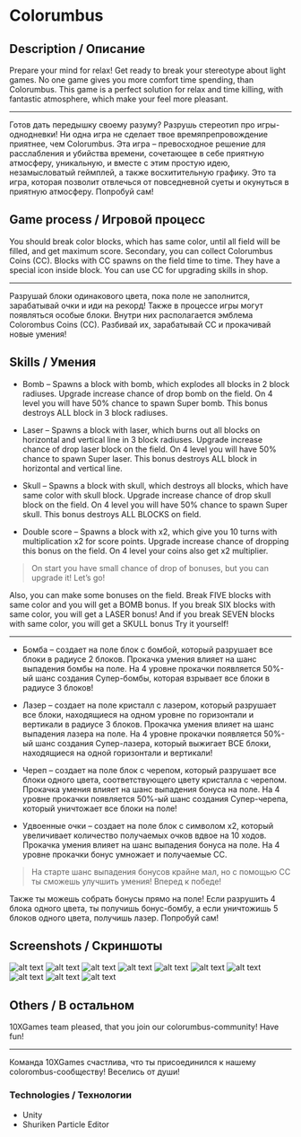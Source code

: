 # Colorumbus
## Description / Описание

Prepare your mind for relax! Get ready to break your stereotype about light games. No one game gives you more comfort time spending, than Colorumbus. This game is a perfect solution for relax and time killing, with fantastic atmosphere, which make your feel more pleasant.

---

Готов дать передышку своему разуму? Разрушь стереотип про игры-однодневки! Ни одна игра не сделает твое времяпрепровождение приятнее, чем Colorumbus. Эта игра – превосходное решение для расслабления и убийства времени, сочетающее в себе приятную атмосферу, уникальную, и вместе с этим простую идею, незамысловатый геймплей, а также восхитительную графику. Это та игра, которая позволит отвлечься от повседневной суеты и окунуться в приятную атмосферу. Попробуй сам!

 

## Game process / Игровой процесс

You should break color blocks, which has same color, until all field will be filled, and get maximum score. Secondary, you can collect Colorumbus Coins (CC). Blocks with CC spawns on the field time to time. They have a special icon inside block. You can use CC for upgrading skills in shop.

---

Разрушай блоки одинакового цвета, пока поле не заполнится, зарабатывай очки и иди на рекорд! Также в процессе игры могут появляться особые блоки. Внутри них располагается эмблема Colorombus Coins (CC). Разбивай их, зарабатывай CC и прокачивай новые умения!

 

## Skills / Умения

* Bomb – Spawns a block with bomb, which explodes all blocks in 2 block radiuses. Upgrade increase chance of drop bomb on the field. On 4 level you will have 50% chance to spawn Super bomb. This bonus destroys ALL block in 3 block radiuses.

* Laser – Spawns a block with laser, which burns out all blocks on horizontal and vertical line in 3 block radiuses. Upgrade increase chance of drop laser block on the field. On 4 level you will have 50% chance to spawn Super laser. This bonus destroys ALL block in horizontal and vertical line.

* Skull – Spawns a block with skull, which destroys all blocks, which have same color with skull block. Upgrade increase chance of drop skull block on the field. On 4 level you will have 50% chance to spawn Super skull. This bonus destroys ALL BLOCKS on field.

* Double score – Spawns a block with x2, which give you 10 turns with multiplication x2 for score points. Upgrade increase chance of dropping this bonus on the field. On 4 level your coins also get x2 multiplier.

> On start you have small chance of drop of bonuses, but you can upgrade it! Let’s go!

<aside class="success">
Also, you can make some bonuses on the field. Break FIVE blocks with same color and you will get a BOMB bonus. If you break SIX blocks with same color, you will get a LASER bonus! And if you break SEVEN blocks with same color, you will get a SKULL bonus Try it yourself!
</aside>

---

* Бомба – создает на поле блок с бомбой, который разрушает все блоки в радиусе 2 блоков. Прокачка умения влияет на шанс выпадения бомбы на поле. На 4 уровне прокачки появляется 50%-ый шанс создания Супер-бомбы, которая взрывает все блоки в радиусе 3 блоков!

* Лазер – создает на поле кристалл с лазером, который разрушает все блоки, находящиеся на одном уровне по горизонтали и вертикали в радиусе 3 блоков. Прокачка умения влияет на шанс выпадения лазера на поле. На 4 уровне прокачки появляется 50%-ый шанс создания Супер-лазера, который выжигает ВСЕ блоки, находящиеся на одной горизонтали и вертикали!

* Череп – создает на поле блок с черепом, который разрушает все блоки одного цвета, соответствующего цвету кристалла с черепом. Прокачка умения влияет на шанс выпадения бонуса на поле. На 4 уровне прокачки появляется 50%-ый шанс создания Супер-черепа, который уничтожает все блоки на поле!

* Удвоенные очки – создает на поле блок с символом х2, который увеличивает количество получаемых очков вдвое на 10 ходов. Прокачка умения влияет на шанс выпадения бонуса на поле. На 4 уровне прокачки бонус умножает и получаемые СС.

> На старте шанс выпадения бонусов крайне мал, но с помощью СС ты сможешь улучшить умения! Вперед к победе!

<aside class="success">
Также ты можешь собрать бонусы прямо на поле! Если разрушить 4 блока одного цвета, ты получишь бонус-бомбу, а если уничтожишь 5 блоков одного цвета, получишь лазер. Попробуй сам!
</aside>

 

## Screenshots / Скриншоты

![alt text](https://raw.github.com/CakeWalker1337/Colorumbus/master/github/screenshots/Screen1_en.jpg)
![alt text](https://raw.github.com/CakeWalker1337/Colorumbus/master/github/screenshots/Screen1_ru.jpg)
![alt text](https://raw.github.com/CakeWalker1337/Colorumbus/master/github/screenshots/Screen2_en.jpg)
![alt text](https://raw.github.com/CakeWalker1337/Colorumbus/master/github/screenshots/Screen3_ru.jpg)
![alt text](https://raw.github.com/CakeWalker1337/Colorumbus/master/github/screenshots/Screen3_en.jpg)
![alt text](https://raw.github.com/CakeWalker1337/Colorumbus/master/github/screenshots/Screen3_ru.jpg)
![alt text](https://raw.github.com/CakeWalker1337/Colorumbus/master/github/screenshots/Screen4_en.jpg)
![alt text](https://raw.github.com/CakeWalker1337/Colorumbus/master/github/screenshots/Screen4_ru.jpg)
![alt text](https://raw.github.com/CakeWalker1337/Colorumbus/master/github/screenshots/Screen5_en.jpg)
![alt text](https://raw.github.com/CakeWalker1337/Colorumbus/master/github/screenshots/Screen5_ru.jpg)



## Others / В остальном

10XGames team pleased, that you join our colorumbus-community! Have fun!

---

Команда 10XGames счастлива, что ты присоединился к нашему colorombus-сообществу! Веселись от души!

 

### Technologies / Технологии

* Unity
* Shuriken Particle Editor

